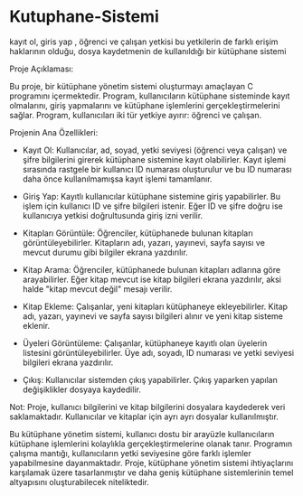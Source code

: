 # Kutuphane-Sistemi
kayıt ol, giris yap , öğrenci ve çalışan yetkisi bu yetkilerin de farklı erişim haklarının olduğu, dosya kaydetmenin de kullanıldığı bir kütüphane sistemi

Proje Açıklaması:

Bu proje, bir kütüphane yönetim sistemi oluşturmayı amaçlayan C programını içermektedir. Program, kullanıcıların kütüphane sisteminde kayıt olmalarını, giriş yapmalarını ve kütüphane işlemlerini gerçekleştirmelerini sağlar. Program, kullanıcıları iki tür yetkiye ayırır: öğrenci ve çalışan.

Projenin Ana Özellikleri:

- Kayıt Ol: Kullanıcılar, ad, soyad, yetki seviyesi (öğrenci veya çalışan) ve şifre bilgilerini girerek kütüphane sistemine kayıt olabilirler. Kayıt işlemi sırasında rastgele bir kullanıcı ID numarası oluşturulur ve bu ID numarası daha önce kullanılmamışsa kayıt işlemi tamamlanır.

- Giriş Yap: Kayıtlı kullanıcılar kütüphane sistemine giriş yapabilirler. Bu işlem için kullanıcı ID ve şifre bilgileri istenir. Eğer ID ve şifre doğru ise kullanıcıya yetkisi doğrultusunda giriş izni verilir.

- Kitapları Görüntüle: Öğrenciler, kütüphanede bulunan kitapları görüntüleyebilirler. Kitapların adı, yazarı, yayınevi, sayfa sayısı ve mevcut durumu gibi bilgiler ekrana yazdırılır.

- Kitap Arama: Öğrenciler, kütüphanede bulunan kitapları adlarına göre arayabilirler. Eğer kitap mevcut ise kitap bilgileri ekrana yazdırılır, aksi halde "kitap mevcut değil" mesajı verilir.

- Kitap Ekleme: Çalışanlar, yeni kitapları kütüphaneye ekleyebilirler. Kitap adı, yazarı, yayınevi ve sayfa sayısı bilgileri alınır ve yeni kitap sisteme eklenir.

- Üyeleri Görüntüleme: Çalışanlar, kütüphaneye kayıtlı olan üyelerin listesini görüntüleyebilirler. Üye adı, soyadı, ID numarası ve yetki seviyesi bilgileri ekrana yazdırılır.

- Çıkış: Kullanıcılar sistemden çıkış yapabilirler. Çıkış yaparken yapılan değişiklikler dosyaya kaydedilir.

Not: Proje, kullanıcı bilgilerini ve kitap bilgilerini dosyalara kaydederek veri saklamaktadır. Kullanıcılar ve kitaplar için ayrı ayrı dosyalar kullanılmıştır.

Bu kütüphane yönetim sistemi, kullanıcı dostu bir arayüzle kullanıcıların kütüphane işlemlerini kolaylıkla gerçekleştirmelerine olanak tanır. Programın çalışma mantığı, kullanıcıların yetki seviyesine göre farklı işlemler yapabilmesine dayanmaktadır. Proje, kütüphane yönetim sistemi ihtiyaçlarını karşılamak üzere tasarlanmıştır ve daha geniş kütüphane sistemlerinin temel altyapısını oluşturabilecek niteliktedir.
